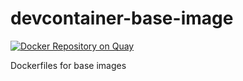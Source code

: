 # devcontainer-base-image
[![Docker Repository on Quay](https://quay.io/repository/donchesworth/devcontainer-base-image/status "Docker Repository on Quay")](https://quay.io/repository/donchesworth/devcontainer-base-image)

Dockerfiles for base images
